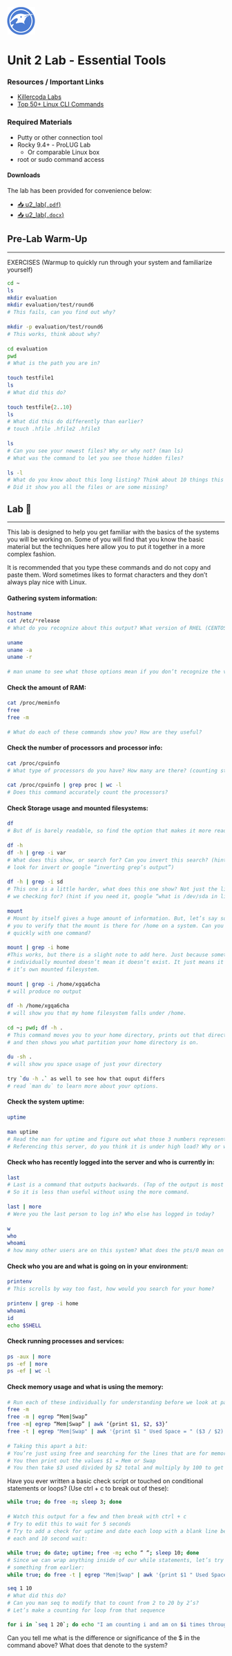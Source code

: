 <div class="flex-container">
        <img src="https://github.com/ProfessionalLinuxUsersGroup/img/blob/main/Assets/Logos/ProLUG_Round_Transparent_LOGO.png?raw=true" width="64" height="64"></img>
    <p>
        <h1>Unit 2 Lab - Essential Tools</h1>
    </p>
</div>

### Resources / Important Links

- [Killercoda Labs](https://killercoda.com/learn)
- [Top 50+ Linux CLI Commands](https://www.digitalocean.com/community/tutorials/linux-commands)

### Required Materials

- Putty or other connection tool
- Rocky 9.4+ - ProLUG Lab
  - Or comparable Linux box
- root or sudo command access

#### Downloads

The lab has been provided for convenience below:

- <a href="./assets/downloads/u2/u2_lab.pdf" target="_blank" download>📥 u2_lab(`.pdf`)</a>
- <a href="./assets/downloads/u2/u2_lab.docx" target="_blank" download>📥 u2_lab(`.docx`)</a>

## Pre-Lab Warm-Up

---

EXERCISES (Warmup to quickly run through your system and familiarize yourself)

```bash
cd ~
ls
mkdir evaluation
mkdir evaluation/test/round6
# This fails, can you find out why?

mkdir -p evaluation/test/round6
# This works, think about why?

cd evaluation
pwd
# What is the path you are in?

touch testfile1
ls
# What did this do?

touch testfile{2..10}
ls
# What did this do differently than earlier?
# touch .hfile .hfile2 .hfile3

ls
# Can you see your newest files? Why or why not? (man ls)
# What was the command to let you see those hidden files?

ls -l
# What do you know about this long listing? Think about 10 things this can show you.
# Did it show you all the files or are some missing?
```

## Lab 🧪

---

This lab is designed to help you get familiar with the basics of the systems you will be working on. Some of you will find that you know the basic material but the techniques here allow you to put it together in a more complex fashion.

It is recommended that you type these commands and do not copy and paste them. Word sometimes likes to format characters and they don’t always play nice with Linux.

#### Gathering system information:

```bash
hostname
cat /etc/*release
# What do you recognize about this output? What version of RHEL (CENTOS) are we on?

uname
uname -a
uname -r

# man uname to see what those options mean if you don’t recognize the values
```

#### Check the amount of RAM:

```bash
cat /proc/meminfo
free
free -m

# What do each of these commands show you? How are they useful?
```

#### Check the number of processors and processor info:

```bash
cat /proc/cpuinfo
# What type of processors do you have? How many are there? (counting starts at 0)

cat /proc/cpuinfo | grep proc | wc -l
# Does this command accurately count the processors?
```

#### Check Storage usage and mounted filesystems:

```bash
df
# But df is barely readable, so find the option that makes it more readable `man df`

df -h
df -h | grep -i var
# What does this show, or search for? Can you invert this search? (hint `man grep`
# look for invert or google “inverting grep’s output”)

df -h | grep -i sd
# This one is a little harder, what does this one show? Not just the line, what are
# we checking for? (hint if you need it, google “what is /dev/sda in linux”)

mount
# Mount by itself gives a huge amount of information. But, let’s say someone is asking
# you to verify that the mount is there for /home on a system. Can you check that
# quickly with one command?

mount | grep -i home
#This works, but there is a slight note to add here. Just because something isn’t
# individually mounted doesn’t mean it doesn’t exist. It just means it’s not part of
# it’s own mounted filesystem.

mount | grep -i /home/xgqa6cha
# will produce no output

df -h /home/xgqa6cha
# will show you that my home filesystem falls under /home.

cd ~; pwd; df -h .
# This command moves you to your home directory, prints out that directory,
# and then shows you what partition your home directory is on.

du -sh .
# will show you space usage of just your directory

try `du -h .` as well to see how that ouput differs
# read `man du` to learn more about your options.
```

#### Check the system uptime:

```bash
uptime

man uptime
# Read the man for uptime and figure out what those 3 numbers represent.
# Referencing this server, do you think it is under high load? Why or why not?
```

#### Check who has recently logged into the server and who is currently in:

```bash
last
# Last is a command that outputs backwards. (Top of the output is most recent).
# So it is less than useful without using the more command.

last | more
# Were you the last person to log in? Who else has logged in today?

w
who
whoami
# how many other users are on this system? What does the pts/0 mean on google?
```

#### Check who you are and what is going on in your environment:

```bash
printenv
# This scrolls by way too fast, how would you search for your home?

printenv | grep -i home
whoami
id
echo $SHELL
```

#### Check running processes and services:

```bash
ps -aux | more
ps -ef | more
ps -ef | wc -l
```

#### Check memory usage and what is using the memory:

```bash
# Run each of these individually for understanding before we look at part b.
free -m
free -m | egrep “Mem|Swap”
free -m| egrep “Mem|Swap” | awk ‘{print $1, $2, $3}’
free -t | egrep "Mem|Swap" | awk '{print $1 " Used Space = " ($3 / $2) * 100"%"}'

# Taking this apart a bit:
# You’re just using free and searching for the lines that are for memory and swap
# You then print out the values $1 = Mem or Swap
# You then take $3 used divided by $2 total and multiply by 100 to get the percentage
```

Have you ever written a basic check script or touched on conditional statements or loops? (Use ctrl + c to break out of these):

```bash
while true; do free -m; sleep 3; done

# Watch this output for a few and then break with ctrl + c
# Try to edit this to wait for 5 seconds
# Try to add a check for uptime and date each loop with a blank line between
# each and 10 second wait:

while true; do date; uptime; free -m; echo “ “; sleep 10; done
# Since we can wrap anything inside of our while statements, let’s try adding
# something from earlier:
while true; do free -t | egrep "Mem|Swap" | awk '{print $1 " Used Space = " ($3 / $2) * 100"%"}'; sleep 3; done
```

```bash
seq 1 10
# What did this do?
# Can you man seq to modify that to count from 2 to 20 by 2’s?
# Let’s make a counting for loop from that sequence

for i in `seq 1 20`; do echo "I am counting i and am on $i times through the loop"; done
```

Can you tell me what is the difference or significance of the $ in the command above? What does that denote to the system?
